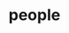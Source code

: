 ---
layout: profiles
permalink: /people/
title: people
description: members of the lab or group
nav: true
nav_order: 6

profiles:
  # if you want to include more than one profile, just replicate the following block
  # and create one content file for each profile inside _pages/
  - align: right
    image: teja_11.png
    content: about_einstein.md
    image_circular: false # crops the image to make it circular
    more_info: >
      
      <p>Andhra Pradesh, India</p>
  - align: left
    image: teja_11.png
    content: about_einstein.md
    image_circular: false # crops the image to make it circular
    more_info: >
      
      <p>Andhra Pradesh, India</p>
---